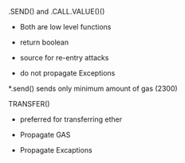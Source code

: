 .SEND() and .CALL.VALUE()()

* Both are low level functions
* return boolean

* source for re-entry attacks

* do not propagate Exceptions

*.send() sends only minimum amount of gas (2300)

TRANSFER()

* preferred for transferring ether

* Propagate GAS

* Propagate Excaptions
